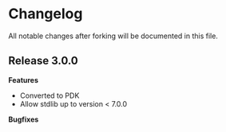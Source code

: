 # Changelog

All notable changes after forking will be documented in this file.

## Release 3.0.0

**Features**
- Converted to PDK
- Allow stdlib up to version < 7.0.0

**Bugfixes**

